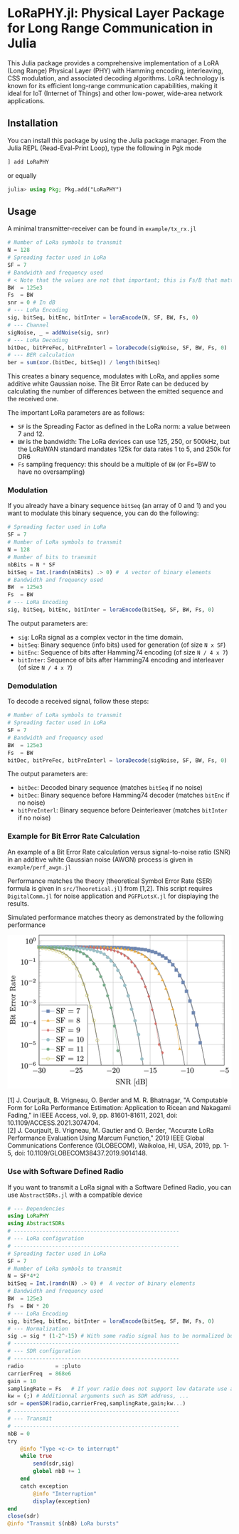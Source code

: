 # LoRaPHY.jl: Physical Layer Package for Long Range Communication in Julia

This Julia package provides a comprehensive implementation of a LoRA (Long Range) Physical Layer (PHY) with Hamming encoding, interleaving, CSS modulation, and associated decoding algorithms. LoRA technology is known for its efficient long-range communication capabilities, making it ideal for IoT (Internet of Things) and other low-power, wide-area network applications.

## Installation

You can install this package by using the Julia package manager. From the Julia REPL (Read-Eval-Print Loop), type the following in Pgk mode

```julia
] add LoRaPHY
```

or equally

```julia
julia> using Pkg; Pkg.add("LoRaPHY")
```

## Usage

A minimal transmitter-receiver can be found in `example/tx_rx.jl`

```julia
# Number of LoRa symbols to transmit 
N = 128 
# Spreading factor used in LoRa 
SF = 7 
# Bandwidth and frequency used 
# < Note that the values are not that important; this is Fs/B that matters>
BW  = 125e3
Fs  = BW 
snr = 0 # In dB
# --- LoRa Encoding 
sig, bitSeq, bitEnc, bitInter = loraEncode(N, SF, BW, Fs, 0)
# --- Channel 
sigNoise, _ = addNoise(sig, snr)
# --- LoRa Decoding 
bitDec, bitPreFec, bitPreInterl = loraDecode(sigNoise, SF, BW, Fs, 0)
# --- BER calculation 
ber = sum(xor.(bitDec, bitSeq)) / length(bitSeq)
```

This creates a binary sequence, modulates with LoRa, and applies some additive white Gaussian noise. The Bit Error Rate can be deduced by calculating the number of differences between the emitted sequence and the received one.

The important LoRa parameters are as follows:
- `SF` is the Spreading Factor as defined in the LoRa norm: a value between 7 and 12.
- `BW` is the bandwidth: The LoRa devices can use 125, 250, or 500kHz, but the LoRaWAN standard mandates 125k for data rates 1 to 5, and 250k for DR6
- `Fs` sampling frequency: this should be a multiple of `BW` (or Fs=BW to have no oversampling)

### Modulation

If you already have a binary sequence `bitSeq` (an array of 0 and 1) and you want to modulate this binary sequence, you can do the following:

```julia
# Spreading factor used in LoRa 
SF = 7 
# Number of LoRa symbols to transmit 
N = 128 
# Number of bits to transmit 
nbBits = N * SF 
bitSeq = Int.(randn(nbBits) .> 0) #  A vector of binary elements
# Bandwidth and frequency used 
BW  = 125e3
Fs  = BW
# --- LoRa Encoding 
sig, bitSeq, bitEnc, bitInter = loraEncode(bitSeq, SF, BW, Fs, 0)
```

The output parameters are:
- `sig`: LoRa signal as a complex vector in the time domain.
- `bitSeq`: Binary sequence (info bits) used for generation (of size `N x SF`)
- `bitEnc`: Sequence of bits after Hamming74 encoding (of size `N / 4 x 7`)
- `bitInter`: Sequence of bits after Hamming74 encoding and interleaver (of size `N / 4 x 7`)

### Demodulation

To decode a received signal, follow these steps:

```julia
# Number of LoRa symbols to transmit 
# Spreading factor used in LoRa 
SF = 7 
# Bandwidth and frequency used 
BW  = 125e3
Fs  = BW
bitDec, bitPreFec, bitPreInterl = loraDecode(sigNoise, SF, BW, Fs, 0)
```

The output parameters are:
- `bitDec`: Decoded binary sequence (matches `bitSeq` if no noise)
- `bitDec`: Binary sequence before Hamming74 decoder (matches `bitEnc` if no noise)
- `bitPreInterl`: Binary sequence before Deinterleaver (matches `bitInter` if no noise)

### Example for Bit Error Rate Calculation

An example of a Bit Error Rate calculation versus signal-to-noise ratio (SNR) in an additive white Gaussian noise (AWGN) process is given in `example/perf_awgn.jl`

Performance matches the theory (theoretical Symbol Error Rate (SER) formula is given in `src/Theoretical.jl`) from [1,2]. This script requires `DigitalComm.jl` for noise application and `PGFPLotsX.jl` for displaying the results.

Simulated performance matches theory as demonstrated by the following performance 

![](./examples/Lora_BER_SF.png)


[1] J. Courjault, B. Vrigneau, O. Berder and M. R. Bhatnagar, "A Computable Form for LoRa Performance Estimation: Application to Ricean and Nakagami Fading," in IEEE Access, vol. 9, pp. 81601-81611, 2021, doi: 10.1109/ACCESS.2021.3074704.  
[2] J. Courjault, B. Vrigneau, M. Gautier and O. Berder, "Accurate LoRa Performance Evaluation Using Marcum Function," 2019 IEEE Global Communications Conference (GLOBECOM), Waikoloa, HI, USA, 2019, pp. 1-5, doi: 10.1109/GLOBECOM38437.2019.9014148.



### Use with Software Defined Radio 


If you want to transmit a LoRa signal with a Software Defined Radio, you can use `AbstractSDRs.jl` with a compatible device 

```julia
# --- Dependencies
using LoRaPHY 
using AbstractSDRs
# ----------------------------------------------------
# --- LoRa configuration   
# ---------------------------------------------------- 
# Spreading factor used in LoRa 
SF = 7 
# Number of LoRa symbols to transmit 
N = SF*4*2 
bitSeq = Int.(randn(N) .> 0) #  A vector of binary elements
# Bandwidth and frequency used 
BW  = 125e3
Fs  = BW * 20
# --- LoRa Encoding 
sig, bitSeq, bitEnc, bitInter = loraEncode(bitSeq, SF, BW, Fs, 0)
# --- Normalization 
sig .= sig * (1-2^-15) # With some radio signal has to be normalized but < 1. Ensure this can be a Q(16,0,15)
# ----------------------------------------------------
# --- SDR configuration   
# ---------------------------------------------------- 
radio          = :pluto 
carrierFreq  = 868e6 
gain = 10 
samplingRate = Fs   # If your radio does not support low datarate use a Fs in LoRa that is a multiple of BW and compatible with your SDR 
kw = (;) # Additionnal arguments such as SDR address, ...
sdr = openSDR(radio,carrierFreq,samplingRate,gain;kw...)   
# ----------------------------------------------------
# --- Transmit    
# ---------------------------------------------------- 
nbB = 0
try 
    @info "Type <c-c> to interrupt"
    while true 
        send(sdr,sig)
        global nbB += 1 
    end
    catch exception 
        @info "Interruption"
        display(exception)
end
close(sdr)
@info "Transmit $(nbB) LoRa bursts"
```
